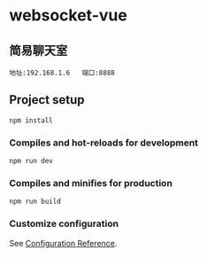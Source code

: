 # websocket-vue

## 简易聊天室
```
地址:192.168.1.6   端口:8888
```

## Project setup
```
npm install
```

### Compiles and hot-reloads for development
```
npm run dev
```

### Compiles and minifies for production
```
npm run build
```

### Customize configuration
See [Configuration Reference](https://cli.vuejs.org/config/).
